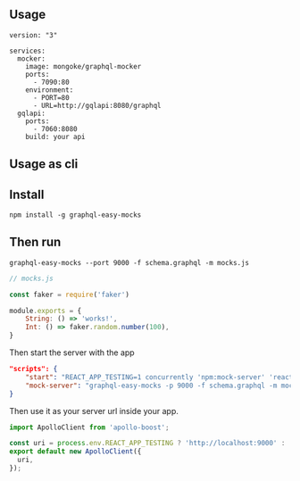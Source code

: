 


## Usage

```
version: "3"

services:
  mocker:
    image: mongoke/graphql-mocker
    ports:
      - 7090:80
    environment:
      - PORT=80
      - URL=http://gqlapi:8080/graphql
  gqlapi:
    ports:
      - 7060:8080
    build: your api
```

## Usage as cli

## Install
```
npm install -g graphql-easy-mocks
```

## Then run

`graphql-easy-mocks --port 9000 -f schema.graphql -m mocks.js`

```javascript
// mocks.js

const faker = require('faker')

module.exports = {
    String: () => 'works!',
    Int: () => faker.random.number(100),
}
```
Then start the server with the app
```json
"scripts": {
    "start": "REACT_APP_TESTING=1 concurrently 'npm:mock-server' 'react-scripts start'",
    "mock-server": "graphql-easy-mocks -p 9000 -f schema.graphql -m mocks.js",
}
```
Then use it as your server url inside your app.

```js
import ApolloClient from 'apollo-boost';

const uri = process.env.REACT_APP_TESTING ? 'http://localhost:9000' : 'https://countries.trevorblades.com'
export default new ApolloClient({
  uri,
});
```